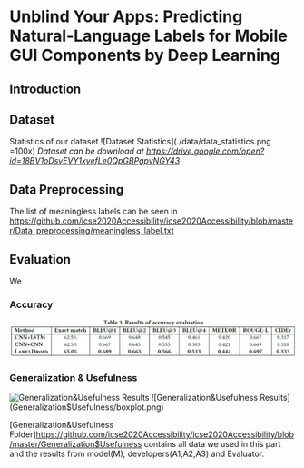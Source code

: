 # Unblind Your Apps: Predicting Natural-Language Labels for Mobile GUI Components by Deep Learning

## Introduction


## Dataset
Statistics of our dataset
![Dataset Statistics](./data/data_statistics.png =100x)
*Dataset can be download at <https://drive.google.com/open?id=18BV1oDsvEVY1xvefLe0QpGBPgpvNGY43>*

## Data Preprocessing

The list of meaningless labels can be seen in <https://github.com/icse2020Accessibility/icse2020Accessibility/blob/master/Data_preprocessing/meaningless_label.txt>


## Evaluation
We 

### Accuracy
![Accuracy Results](Accuracy/accuracy_result.png)


### Generalization & Usefulness
![Generalization&Usefulness Results](Generalization$Usefulness/app_details.png)
![Generalization&Usefulness Results](Generalization$Usefulness/boxplot.png)

[Generalization&Usefulness Folder]<https://github.com/icse2020Accessibility/icse2020Accessibility/blob/master/Generalization$Usefulness> contains all data we used in this part and the results from model(M), developers(A1,A2,A3) and Evaluator.
